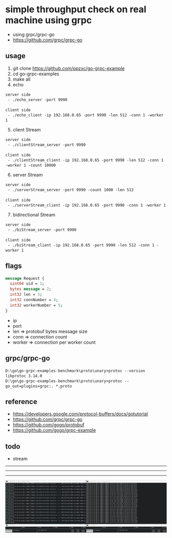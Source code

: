 # simple throughput check on real machine using grpc
- using grpc/grpc-go
- https://github.com/grpc/grpc-go

## usage
1. git clone https://github.com/ppzxc/go-grpc-example
2. cd go-grpc-examples
3. make all
4. echo
```shell
server side
 - ./echo_server -port 9990
 
client side
 - ./echo_client -ip 192.168.0.65 -port 9990 -len 512 -conn 1 -worker 1
```
5. client Stream
```shell
server side
 - ./clientStream_server -port 9990
 
client side
 - ./clientStream_client -ip 192.168.0.65 -port 9990 -len 512 -conn 1 -worker 1 -count 10000
```
6. server Stream
```shell
server side
 - ./serverStream_server -port 9990 -count 1000 -len 512
 
client side
 - ./serverStream_client -ip 192.168.0.65 -port 9990 -conn 1 -worker 1
```
7. bidirectional Stream
```shell
server side
 - ./biStream_server -port 9990
 
client side
 - ./biStream_client -ip 192.168.0.65 -port 9990 -len 512 -conn 1 -worker 1
```
## flags

```protobuf
message Request {
  uint64 uid = 1;
  bytes message = 2;
  int32 len = 3;
  int32 connNumber = 4;
  int32 workerNumber = 5;
}
```

 - ip
 - port
 - len => protobuf bytes message size
 - conn => connection count
 - worker => connection per worker count

## grpc/grpc-go
```
D:\go\go-grpc-examples-benchmark\proto\unary>protoc --version
libprotoc 3.14.0
D:\go\go-grpc-examples-benchmark\proto\unary>protoc --go_out=plugins=grpc:. *.proto
```

## reference
- https://developers.google.com/protocol-buffers/docs/gotutorial
- https://github.com/grpc/grpc-go
- https://github.com/gogo/protobuf
- https://github.com/gogo/grpc-example

## todo
- stream

---------------
---------------
---------------
![du](./1.JPG)